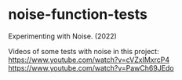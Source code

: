 # noise-function-tests
Experimenting with Noise. (2022)

Videos of some tests with noise in this project:
https://www.youtube.com/watch?v=cVZxIMxrcP4
https://www.youtube.com/watch?v=PawCh69JEdo
